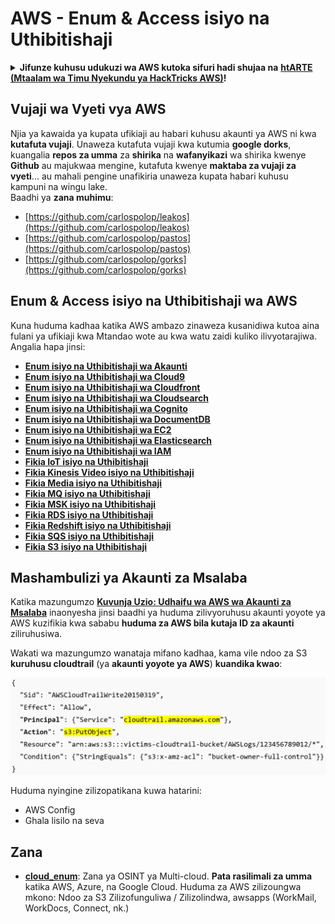 # AWS - Enum & Access isiyo na Uthibitishaji

<details>

<summary><strong>Jifunze kuhusu udukuzi wa AWS kutoka sifuri hadi shujaa na</strong> <a href="https://training.hacktricks.xyz/courses/arte"><strong>htARTE (Mtaalam wa Timu Nyekundu ya HackTricks AWS)</strong></a><strong>!</strong></summary>

Njia nyingine za kusaidia HackTricks:

* Ikiwa unataka kuona **kampuni yako ikitangazwa kwenye HackTricks** au **kupakua HackTricks kwa PDF** Angalia [**MIPANGO YA KUJIUNGA**](https://github.com/sponsors/carlospolop)!
* Pata [**bidhaa rasmi za PEASS & HackTricks**](https://peass.creator-spring.com)
* Gundua [**Familia ya PEASS**](https://opensea.io/collection/the-peass-family), mkusanyiko wetu wa [**NFTs**](https://opensea.io/collection/the-peass-family) za kipekee
* **Jiunge na** 💬 [**Kikundi cha Discord**](https://discord.gg/hRep4RUj7f) au kikundi cha [**telegram**](https://t.me/peass) au **tufuate** kwenye **Twitter** 🐦 [**@hacktricks_live**](https://twitter.com/hacktricks_live)**.**
* **Shiriki mbinu zako za udukuzi kwa kuwasilisha PRs kwa** [**HackTricks**](https://github.com/carlospolop/hacktricks) na [**HackTricks Cloud**](https://github.com/carlospolop/hacktricks-cloud) repos za github.

</details>

## Vujaji wa Vyeti vya AWS

Njia ya kawaida ya kupata ufikiaji au habari kuhusu akaunti ya AWS ni kwa **kutafuta vujaji**. Unaweza kutafuta vujaji kwa kutumia **google dorks**, kuangalia **repos za umma** za **shirika** na **wafanyikazi** wa shirika kwenye **Github** au majukwaa mengine, kutafuta kwenye **maktaba za vujaji za vyeti**... au mahali pengine unafikiria unaweza kupata habari kuhusu kampuni na wingu lake.\
Baadhi ya **zana muhimu**:

* [https://github.com/carlospolop/leakos](https://github.com/carlospolop/leakos)
* [https://github.com/carlospolop/pastos](https://github.com/carlospolop/pastos)
* [https://github.com/carlospolop/gorks](https://github.com/carlospolop/gorks)

## Enum & Access isiyo na Uthibitishaji wa AWS

Kuna huduma kadhaa katika AWS ambazo zinaweza kusanidiwa kutoa aina fulani ya ufikiaji kwa Mtandao wote au kwa watu zaidi kuliko ilivyotarajiwa. Angalia hapa jinsi:

* ****[**Enum isiyo na Uthibitishaji wa Akaunti**](aws-accounts-unauthenticated-enum.md)****
* ****[**Enum isiyo na Uthibitishaji wa Cloud9**](broken-reference)****
* ****[**Enum isiyo na Uthibitishaji wa Cloudfront**](aws-cloudfront-unauthenticated-enum.md)****
* ****[**Enum isiyo na Uthibitishaji wa Cloudsearch**](broken-reference)****
* ****[**Enum isiyo na Uthibitishaji wa Cognito**](aws-cognito-unauthenticated-enum.md)****
* ****[**Enum isiyo na Uthibitishaji wa DocumentDB**](aws-documentdb-enum.md)****
* ****[**Enum isiyo na Uthibitishaji wa EC2**](aws-ec2-unauthenticated-enum.md)****
* ****[**Enum isiyo na Uthibitishaji wa Elasticsearch**](aws-elasticsearch-unauthenticated-enum.md)****
* ****[**Enum isiyo na Uthibitishaji wa IAM**](../../aws-pentesting/aws-unauthenticated-enum-access/aws-iam-and-sts-unauthenticated-enum.md)****
* ****[**Fikia IoT isiyo na Uthibitishaji**](aws-iot-unauthenticated-enum.md)****
* ****[**Fikia Kinesis Video isiyo na Uthibitishaji**](aws-kinesis-video-unauthenticated-enum.md)****
* ****[**Fikia Media isiyo na Uthibitishaji**](aws-media-unauthenticated-enum.md)****
* ****[**Fikia MQ isiyo na Uthibitishaji**](aws-mq-unauthenticated-enum.md)****
* ****[**Fikia MSK isiyo na Uthibitishaji**](aws-msk-unauthenticated-enum.md)****
* ****[**Fikia RDS isiyo na Uthibitishaji**](aws-rds-unauthenticated-enum.md)****
* ****[**Fikia Redshift isiyo na Uthibitishaji**](aws-redshift-unauthenticated-enum.md)****
* ****[**Fikia SQS isiyo na Uthibitishaji**](aws-sqs-unauthenticated-enum.md)****
* ****[**Fikia S3 isiyo na Uthibitishaji**](aws-s3-unauthenticated-enum.md)****

## Mashambulizi ya Akaunti za Msalaba

Katika mazungumzo [**Kuvunja Uzio: Udhaifu wa AWS wa Akaunti za Msalaba**](https://www.youtube.com/watch?v=JfEFIcpJ2wk) inaonyesha jinsi baadhi ya huduma zilivyoruhusu akaunti yoyote ya AWS kuzifikia kwa sababu **huduma za AWS bila kutaja ID za akaunti** ziliruhusiwa.

Wakati wa mazungumzo wanataja mifano kadhaa, kama vile ndoo za S3 **kuruhusu cloudtrail** (ya **akaunti yoyote ya AWS**) **kuandika kwao**:

![](<../../../.gitbook/assets/image (38) (1).png>)

Huduma nyingine zilizopatikana kuwa hatarini:

* AWS Config
* Ghala lisilo na seva

## Zana

* [**cloud\_enum**](https://github.com/initstring/cloud\_enum): Zana ya OSINT ya Multi-cloud. **Pata rasilimali za umma** katika AWS, Azure, na Google Cloud. Huduma za AWS zilizoungwa mkono: Ndoo za S3 Zilizofunguliwa / Zilizolindwa, awsapps (WorkMail, WorkDocs, Connect, nk.)
